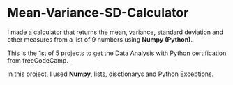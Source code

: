 # Mean-Variance-SD-Calculator
I made a calculator that returns the mean, variance, standard deviation and other measures from a list of 9 numbers using **Numpy (Python)**.

This is the 1st of 5 projects to get the Data Analysis with Python certification from freeCodeCamp.

In this project, I used **Numpy**, lists, disctionarys and Python Exceptions.
